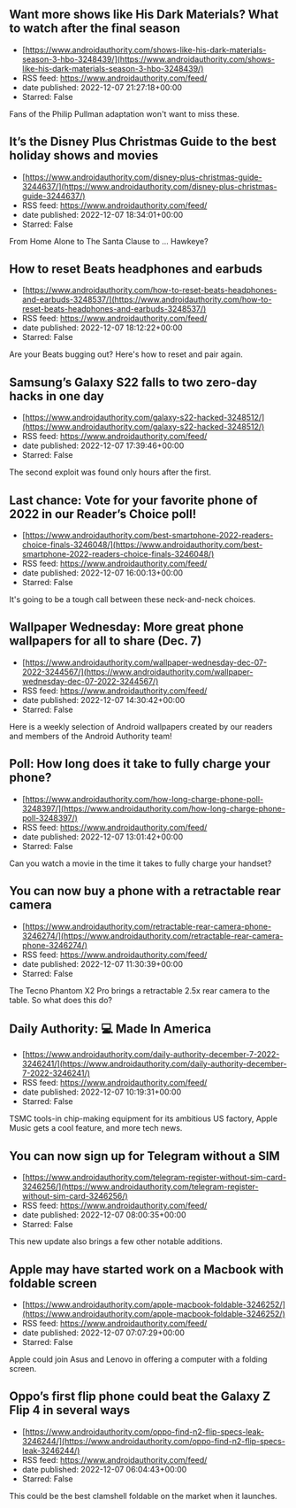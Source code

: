 ## Want more shows like His Dark Materials? What to watch after the final season
 - [https://www.androidauthority.com/shows-like-his-dark-materials-season-3-hbo-3248439/](https://www.androidauthority.com/shows-like-his-dark-materials-season-3-hbo-3248439/)
 - RSS feed: https://www.androidauthority.com/feed/
 - date published: 2022-12-07 21:27:18+00:00
 - Starred: False

Fans of the Philip Pullman adaptation won't want to miss these.

## It’s the Disney Plus Christmas Guide to the best holiday shows and movies
 - [https://www.androidauthority.com/disney-plus-christmas-guide-3244637/](https://www.androidauthority.com/disney-plus-christmas-guide-3244637/)
 - RSS feed: https://www.androidauthority.com/feed/
 - date published: 2022-12-07 18:34:01+00:00
 - Starred: False

From Home Alone to The Santa Clause to ... Hawkeye?

## How to reset Beats headphones and earbuds
 - [https://www.androidauthority.com/how-to-reset-beats-headphones-and-earbuds-3248537/](https://www.androidauthority.com/how-to-reset-beats-headphones-and-earbuds-3248537/)
 - RSS feed: https://www.androidauthority.com/feed/
 - date published: 2022-12-07 18:12:22+00:00
 - Starred: False

Are your Beats bugging out? Here's how to reset and pair again.

## Samsung’s Galaxy S22 falls to two zero-day hacks in one day
 - [https://www.androidauthority.com/galaxy-s22-hacked-3248512/](https://www.androidauthority.com/galaxy-s22-hacked-3248512/)
 - RSS feed: https://www.androidauthority.com/feed/
 - date published: 2022-12-07 17:39:46+00:00
 - Starred: False

The second exploit was found only hours after the first.

## Last chance: Vote for your favorite phone of 2022 in our Reader’s Choice poll!
 - [https://www.androidauthority.com/best-smartphone-2022-readers-choice-finals-3246048/](https://www.androidauthority.com/best-smartphone-2022-readers-choice-finals-3246048/)
 - RSS feed: https://www.androidauthority.com/feed/
 - date published: 2022-12-07 16:00:13+00:00
 - Starred: False

It's going to be a tough call between these neck-and-neck choices.

## Wallpaper Wednesday: More great phone wallpapers for all to share (Dec. 7)
 - [https://www.androidauthority.com/wallpaper-wednesday-dec-07-2022-3244567/](https://www.androidauthority.com/wallpaper-wednesday-dec-07-2022-3244567/)
 - RSS feed: https://www.androidauthority.com/feed/
 - date published: 2022-12-07 14:30:42+00:00
 - Starred: False

Here is a weekly selection of Android wallpapers created by our readers and members of the Android Authority team!

## Poll: How long does it take to fully charge your phone?
 - [https://www.androidauthority.com/how-long-charge-phone-poll-3248397/](https://www.androidauthority.com/how-long-charge-phone-poll-3248397/)
 - RSS feed: https://www.androidauthority.com/feed/
 - date published: 2022-12-07 13:01:42+00:00
 - Starred: False

Can you watch a movie in the time it takes to fully charge your handset?

## You can now buy a phone with a retractable rear camera
 - [https://www.androidauthority.com/retractable-rear-camera-phone-3246274/](https://www.androidauthority.com/retractable-rear-camera-phone-3246274/)
 - RSS feed: https://www.androidauthority.com/feed/
 - date published: 2022-12-07 11:30:39+00:00
 - Starred: False

The Tecno Phantom X2 Pro brings a retractable 2.5x rear camera to the table. So what does this do?

## Daily Authority: 💻 Made In America
 - [https://www.androidauthority.com/daily-authority-december-7-2022-3246241/](https://www.androidauthority.com/daily-authority-december-7-2022-3246241/)
 - RSS feed: https://www.androidauthority.com/feed/
 - date published: 2022-12-07 10:19:31+00:00
 - Starred: False

TSMC tools-in chip-making equipment for its ambitious US factory, Apple Music gets a cool feature, and more tech news.

## You can now sign up for Telegram without a SIM
 - [https://www.androidauthority.com/telegram-register-without-sim-card-3246256/](https://www.androidauthority.com/telegram-register-without-sim-card-3246256/)
 - RSS feed: https://www.androidauthority.com/feed/
 - date published: 2022-12-07 08:00:35+00:00
 - Starred: False

This new update also brings a few other notable additions.

## Apple may have started work on a Macbook with foldable screen
 - [https://www.androidauthority.com/apple-macbook-foldable-3246252/](https://www.androidauthority.com/apple-macbook-foldable-3246252/)
 - RSS feed: https://www.androidauthority.com/feed/
 - date published: 2022-12-07 07:07:29+00:00
 - Starred: False

Apple could join Asus and Lenovo in offering a computer with a folding screen.

## Oppo’s first flip phone could beat the Galaxy Z Flip 4 in several ways
 - [https://www.androidauthority.com/oppo-find-n2-flip-specs-leak-3246244/](https://www.androidauthority.com/oppo-find-n2-flip-specs-leak-3246244/)
 - RSS feed: https://www.androidauthority.com/feed/
 - date published: 2022-12-07 06:04:43+00:00
 - Starred: False

This could be the best clamshell foldable on the market when it launches.
